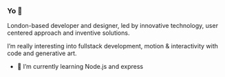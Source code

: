 ### Yo 👋

London-based developer and designer, 
led by innovative technology, 
user centered approach and inventive solutions.

I’m really interesting into fullstack development, 
motion & interactivity with code 
and generative art.

- 🌱 I’m currently learning Node.js and express
